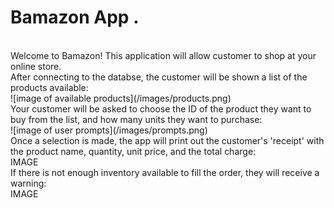 # Bamazon App . 
<br>
Welcome to Bamazon! This application will allow customer to shop at your online store.
<br>
After connecting to the databse, the customer will be shown a list of the products available:
<br>
![image of available products](/images/products.png)
<br>
Your customer will be asked to choose the ID of the product they want to buy from the list, and how many units they want to purchase:
<br>
![image of user prompts](/images/prompts.png)
<br>
Once a selection is made, the app will print out the customer's 'receipt' with the product name, quantity, unit price, and the total charge:
<br>
IMAGE
<br>
If there is not enough inventory available to fill the order, they will receive a warning:
<br>
IMAGE



